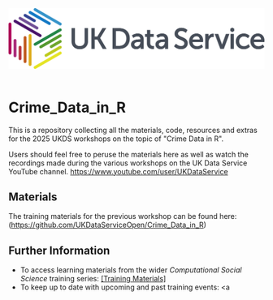 ![UKDS Logo](./assests/UKDS_Logos_Col_Grey_300dpi.png)<br> <br>

# Crime_Data_in_R

This is a repository collecting all the materials, code, resources and extras for the 2025 UKDS workshops on the topic of "Crime Data in R". 

Users should feel free to peruse the materials here as well as watch the recordings made during the various workshops on the UK Data Service YouTube channel. https://www.youtube.com/user/UKDataService

## Materials 

The training materials for the previous workshop can be found here:
(https://github.com/UKDataServiceOpen/Crime_Data_in_R) 

## Further Information

* To access learning materials from the wider *Computational Social Science* training series: <a href="https://github.com/UKDataServiceOpen/computational-social-science" target=_blank>[Training Materials]</a>
* To keep up to date with upcoming and past training events: <a 
